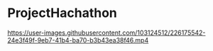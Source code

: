 # ProjectHachathon



https://user-images.githubusercontent.com/103124512/226175542-24e3f49f-9eb7-41b4-ba70-b3b43ea38f46.mp4

